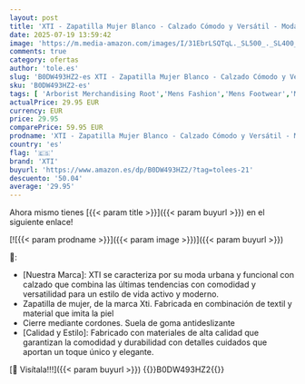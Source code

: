 ```yaml
---
layout: post
title: 'XTI - Zapatilla Mujer Blanco - Calzado Cómodo y Versátil - Moda Casual - Modelo 14407906  Talla 38 '
date: 2025-07-19 13:59:42
image: 'https://m.media-amazon.com/images/I/31EbrLSQTqL._SL500_._SL400_.jpg'
comments: true
category: ofertas
author: 'tole.es'
slug: 'B0DW493HZ2-es XTI - Zapatilla Mujer Blanco - Calzado Cómodo y Versátil -...'
sku: 'B0DW493HZ2-es'
tags: [ 'Arborist Merchandising Root','Mens Fashion','Mens Footwear','Moda','Moda Mujer','New Arrivals Fashion Revamp','Self Service','Special Features Stores','Zapatillas casual para mujer','Zapatillas deportivas y de moda para mujer','Zapatos para mujer','c8538d25-3af9-48d3-aeff-5f3ce5572a36_0','c8538d25-3af9-48d3-aeff-5f3ce5572a36_2501','xti','zapatilla','🇪🇸', ]
actualPrice: 29.95 EUR
currency: EUR
price: 29.95
comparePrice: 59.95 EUR
prodname: 'XTI - Zapatilla Mujer Blanco - Calzado Cómodo y Versátil - Moda Casual - Modelo 14407906  Talla 38 '
country: 'es'
flag: '🇪🇸'
brand: 'XTI'
buyurl: 'https://www.amazon.es/dp/B0DW493HZ2/?tag=tolees-21'
descuento: '50.04'
average: '29.95'
---
```


Ahora mismo tienes [{{< param title >}}]({{< param buyurl >}}) en el siguiente enlace!

[![{{< param prodname >}}]({{< param image >}})]({{< param buyurl >}})

🔎:

- [Nuestra Marca]: XTI se caracteriza por su moda urbana y funcional con calzado que combina las últimas tendencias con comodidad y versatilidad para un estilo de vida activo y moderno.
- Zapatilla de mujer, de la marca Xti. Fabricada en combinación de textil y material que imita la piel
- Cierre mediante cordones. Suela de goma antideslizante
- [Calidad y Estilo]: Fabricado con materiales de alta calidad que garantizan la comodidad y durabilidad con detalles cuidados que aportan un toque único y elegante.

[🛒 Visítala!!!]({{< param buyurl >}})
{{<world>}}B0DW493HZ2{{</world>}}
